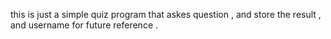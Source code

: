 this is just a simple quiz program that askes question , and store the result , and username for future reference .
